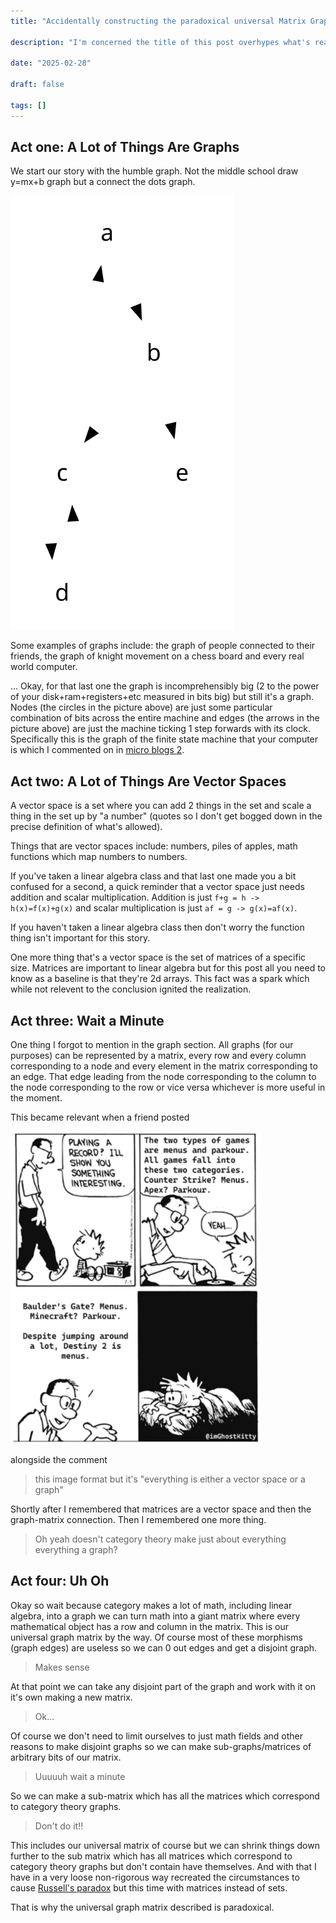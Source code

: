 ```yaml
---
title: "Accidentally constructing the paradoxical universal Matrix Graph"

description: "I'm concerned the title of this post overhypes what's really just abstract math nonsense that leads to something funny by accident"

date: "2025-02-28"

draft: false

tags: []
---
```


## Act one: A Lot of Things Are Graphs

We start our story with the humble graph.
Not the middle school draw y=mx+b graph but a connect the dots graph.

<img src="/static/images/simple_graph.svg" alt="image of a simple graph">

Some examples of graphs include: the graph of people connected to their friends, the graph of knight movement on a chess board and every real world computer.

... Okay, for that last one the graph is incomprehensibly big (2 to the power of your disk+ram+registers+etc measured in bits big) but still it's a graph.
Nodes (the circles in the picture above) are just some particular combination of bits across the entire machine and edges (the arrows in the picture above) are just the machine ticking 1 step forwards with its clock.
Specifically this is the graph of the finite state machine that your computer is which I commented on in [micro blogs 2](/posts/micro_blogs_2/).

## Act two: A Lot of Things Are Vector Spaces

A vector space is a set where you can add 2 things in the set and scale a thing in the set up by "a number" (quotes so I don't get bogged down in the precise definition of what's allowed).

Things that are vector spaces include: numbers, piles of apples, math functions which map numbers to numbers.

If you've taken a linear algebra class and that last one made you a bit confused for a second, a quick reminder that a vector space just needs addition and scalar multiplication.
Addition is just `f+g = h -> h(x)=f(x)+g(x)` and scalar multiplication is just `af = g -> g(x)=af(x)`.

If you haven't taken a linear algebra class then don't worry the function thing isn't important for this story.

One more thing that's a vector space is the set of matrices of a specific size.
Matrices are important to linear algebra but for this post all you need to know as a baseline is that they're 2d arrays.
This fact was a spark which while not relevent to the conclusion ignited the realization.

## Act three: Wait a Minute

One thing I forgot to mention in the graph section.
All graphs (for our purposes) can be represented by a matrix, every row and every column corresponding to a node and every element in the matrix corresponding to an edge.
That edge leading from the node corresponding to the column to the node corresponding to the row or vice versa whichever is more useful in the moment.

This became relevant when a friend posted

<img src="/static/images/everything_either.png" height="500px">

alongside the comment

> this image format but it's "everything is either a vector space or a graph"

Shortly after I remembered that matrices are a vector space and then the graph-matrix connection.
Then I remembered one more thing.

> Oh yeah doesn't category theory make just about everything everything a graph?

## Act four: Uh Oh

Okay so wait because category makes a lot of math, including linear algebra, into a graph we can turn math into a giant matrix where every mathematical object has a row and column in the matrix.
This is our universal graph matrix by the way.
Of course most of these morphisms (graph edges) are useless so we can 0 out edges and get a disjoint graph.

> Makes sense

At that point we can take any disjoint part of the graph and work with it on it's own making a new matrix.

> Ok...

Of course we don't need to limit ourselves to just math fields and other reasons to make disjoint graphs so we can make sub-graphs/matrices of arbitrary bits of our matrix.

> Uuuuuh wait a minute

So we can make a sub-matrix which has all the matrices which correspond to category theory graphs.

> Don't do it!!

This includes our universal matrix of course but we can shrink things down further to the sub matrix which has all matrices which correspond to category theory graphs but don't contain have themselves.
And with that I have in a very loose non-rigorous way recreated the circumstances to cause [Russell's paradox](https://en.wikipedia.org/wiki/Russell's_paradox) but this time with matrices instead of sets.

That is why the universal graph matrix described is paradoxical.
